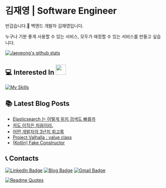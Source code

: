 # 김재영 | Software Engineer

<!-- [![GitHub WidgetBox](https://github-widgetbox.vercel.app/api/profile?username=jaeyeong951&data=followers,repositories,stars,commits)](https://github.com/Jurredr/github-widgetbox) -->

반갑습니다.👋 백엔드 개발자 김재영입니다.

누구나 기분 좋게 사용할 수 있는 서비스,
모두가 애정할 수 있는 서비스를 만들고 싶습니다.

[![Jaeyeong's github stats](https://github-readme-stats.vercel.app/api?username=jaeyeong951&count_private=true&show_icons=true&theme=dracula&hide_border=true&bg_color=171B21)](https://github.com/anuraghazra/github-readme-stats)    

## 💻 Interested In <img src = "https://media2.giphy.com/media/QssGEmpkyEOhBCb7e1/giphy.gif?cid=ecf05e47a0n3gi1bfqntqmob8g9aid1oyj2wr3ds3mg700bl&rid=giphy.gif" width = 32px>  
[![My Skills](https://skillicons.dev/icons?i=kotlin,java,spring,aws,elasticsearch,kafka,mysql,postgres,redis,docker,androidstudio&theme=dark)](https://skillicons.dev)

## 📚 Latest Blog Posts
<!-- BLOG-POST-LIST:START -->
- [Elasticsearch 는 어떻게 위치 검색도 빠를까](https://jaeyeong951.medium.com/elasticsearch-%EB%8A%94-%EC%96%B4%EB%96%BB%EA%B2%8C-%EC%9C%84%EC%B9%98-%EA%B2%80%EC%83%89%EB%8F%84-%EB%B9%A0%EB%A5%BC%EA%B9%8C-ab145baab9a7?source=rss-c340bcb9bd23------2)
- [저도 이직은 처음이라.](https://jaeyeong951.medium.com/%EC%A0%80%EB%8F%84-%EC%9D%B4%EC%A7%81%EC%9D%80-%EC%B2%98%EC%9D%8C%EC%9D%B4%EB%9D%BC-ea2b02266ec6?source=rss-c340bcb9bd23------2)
- [어떤 개발자의 3년치 회고록](https://jaeyeong951.medium.com/%EC%96%B4%EB%96%A4-%EA%B0%9C%EB%B0%9C%EC%9E%90%EC%9D%98-3%EB%85%84%EC%B9%98-%ED%9A%8C%EA%B3%A0%EB%A1%9D-d2701ac2938c?source=rss-c340bcb9bd23------2)
- [Project Valhalla : value class](https://jaeyeong951.medium.com/project-valhalla-value-class-092a25aec7a6?source=rss-c340bcb9bd23------2)
- [[Kotlin] Fake Constructor](https://jaeyeong951.medium.com/fake-contructor-7aef39f98a25?source=rss-c340bcb9bd23------2)
<!-- BLOG-POST-LIST:END -->


## 📞 Contacts
[![LinkedIn Badge](https://img.shields.io/badge/-LinkedIn-0B66C2?style=flat&logo=linkedin&link=https://www.linkedin.com/in/jaeyeongkim)](https://www.linkedin.com/in/jaeyeongkim)
[![Blog Badge](http://img.shields.io/badge/-Medium%20Blog-50586C?style=flat&logo=medium&link=https://medium.com/@jaeyeong951)](https://medium.com/@jaeyeong951)
[![Gmail Badge](http://img.shields.io/badge/-Gmail-ffffff?style=flat&logo=gmail&link=mailto:jaeyeong951@gmail.com)](mailto:jaeyeong951@gmail.com)

[![Readme Quotes](https://quotes-github-readme.vercel.app/api?type=horizontal&theme=dark)](https://github.com/piyushsuthar/github-readme-quotes)


